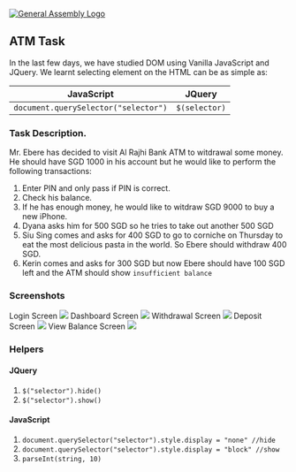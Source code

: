 [![General Assembly Logo](https://camo.githubusercontent.com/1a91b05b8f4d44b5bbfb83abac2b0996d8e26c92/687474703a2f2f692e696d6775722e636f6d2f6b6538555354712e706e67)](https://generalassemb.ly/education/web-development-immersive)

## ATM Task

In the last few days, we have studied DOM using Vanilla JavaScript and JQuery. We learnt selecting element on the HTML can be as simple as:


|JavaScript | JQuery |
|-----------|--------|
|`document.querySelector("selector")`| `$(selector)`|

### Task Description.

Mr. Ebere has decided to visit Al Rajhi Bank ATM to witdrawal some money. He should have SGD 1000 in his account but he would like to perform the following transactions:

1. Enter PIN and only pass if PIN is correct.
1. Check his balance.
1. If he has enough money, he would like to witdraw SGD 9000 to buy a new iPhone.
1. Dyana asks him for 500 SGD so he tries to take out another 500 SGD
1. Siu Sing comes and asks for 400 SGD to go to corniche on Thursday to eat the most delicious pasta in the world. So Ebere should withdraw 400 SGD.
1. Kerin comes and asks for 300 SGD but now Ebere should have 100 SGD left and the ATM should show `insufficient balance`

### Screenshots
Login Screen
![](img/1.png)
Dashboard Screen
![](img/2.png)
Withdrawal Screen
![](img/3.png)
Deposit Screen
![](img/4.png)
View Balance Screen
![](img/5.png)

### Helpers
#### JQuery
1. `$("selector").hide()`
1. `$("selector").show()`


#### JavaScript
1. `document.querySelector("selector").style.display = "none" //hide`
1. `document.querySelector("selector").style.display = "block" //show`
1. `parseInt(string, 10)`
